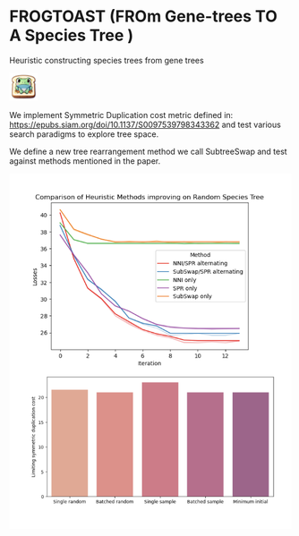 # FROGTOAST (FROm Gene-trees TO A Species Tree )
Heuristic constructing species trees from gene trees

<img src="https://github.com/bensong04/evoguessr/blob/797cb3df13524ad9db971d5004b1033ef5c479a5/assets/logo.png" alt="Alt text for image" title="logo" width="50" height="50">

We implement Symmetric Duplication cost metric defined in: https://epubs.siam.org/doi/10.1137/S0097539798343362 
and test various search paradigms to explore tree space.

We define a new tree rearrangement method we call SubtreeSwap and test against methods mentioned in the paper.
   
![Alt text](https://github.com/bensong04/evoguessr/blob/797cb3df13524ad9db971d5004b1033ef5c479a5/assets/plots.png)

